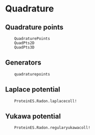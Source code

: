 # Quadrature

## Quadrature points
```@docs
    QuadraturePoints
    QuadPts2D
    QuadPts3D
```

## Generators
```@docs
    quadraturepoints
```

## Laplace potential
```@docs
    ProteinES.Radon.laplacecoll!
```

## Yukawa potential
```@docs
    ProteinES.Radon.regularyukawacoll!
```
